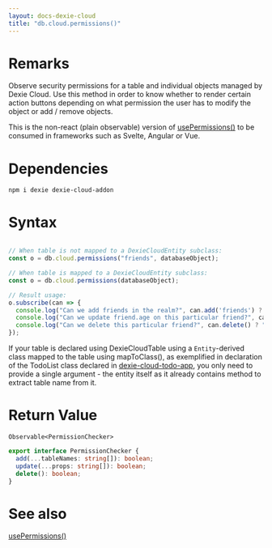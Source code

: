 ```yaml
---
layout: docs-dexie-cloud
title: "db.cloud.permissions()"
---
```


# Remarks

Observe security permissions for a table and individual objects managed by Dexie Cloud. Use this method in order to know whether to render certain action buttons depending on what permission the user has to modify the object or add / remove objects.

This is the non-react (plain observable) version of [usePermissions()](/docs/dexie-react-hooks/usePermissions()) to be consumed in frameworks such as Svelte, Angular or Vue.

# Dependencies

```
npm i dexie dexie-cloud-addon
```

# Syntax

```ts

// When table is not mapped to a DexieCloudEntity subclass:
const o = db.cloud.permissions("friends", databaseObject);

// When table is mapped to a DexieCloudEntity subclass:
const o = db.cloud.permissions(databaseObject);

// Result usage:
o.subscribe(can => {
  console.log("Can we add friends in the realm?", can.add('friends') ? "Yes!" : "No");
  console.log("Can we update friend.age on this particular friend?", can.update('age') ? "Yes!" : "No");
  console.log("Can we delete this particular friend?", can.delete() ? "Yes!" : "No");
});

```
If your table is declared using DexieCloudTable using a `Entity`-derived class mapped to the table using mapToClass(), as exemplified in declaration of the TodoList class declared in [dexie-cloud-todo-app](https://github.com/dexie/Dexie.js/blob/v4.0.0-alpha.3/samples/dexie-cloud-todo-app/src/db/TodoDB.ts), you only need to provide a single argument - the entity itself as it already contains method to extract table name from it.

# Return Value

`Observable<PermissionChecker>`

```ts
export interface PermissionChecker {
  add(...tableNames: string[]): boolean;
  update(...props: string[]): boolean;
  delete(): boolean;
}
```

# See also

[usePermissions()](/docs/dexie-react-hooks/usePermissions())
